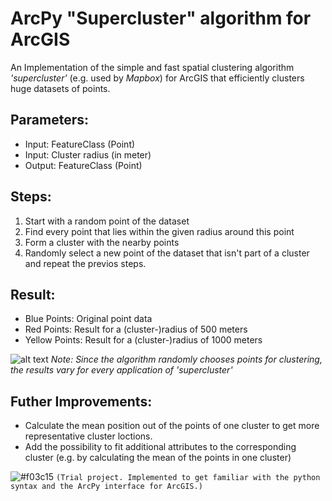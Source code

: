 # ArcPy "Supercluster" algorithm for ArcGIS
An Implementation of the simple and fast spatial clustering algorithm *'supercluster'* (e.g. used by *Mapbox*) for ArcGIS that efficiently  clusters huge datasets of points.

## Parameters:<br/>
- Input: FeatureClass (Point)<br/>
- Input: Cluster radius (in meter)<br/>
- Output: FeatureClass (Point)<br/>

## Steps:<br/>
1. Start with a random point of the dataset<br/>
2. Find every point that lies within the given radius around this point<br/>
3. Form a cluster with the nearby points<br/>
4. Randomly select a new point of the dataset that isn't part of a cluster and repeat the previos steps.

## Result:<br/>
- Blue Points: Original point data<br/>
- Red Points: Result for a (cluster-)radius of 500 meters<br/>
- Yellow Points: Result for a (cluster-)radius of 1000 meters<br/>

![alt text](https://github.com/OliverHennhoefer/ArcPy_Supercluster/blob/master/supercluster_result.PNG)
*Note: Since the algorithm randomly chooses points for clustering, the results vary for every application of 'supercluster'*

## Futher Improvements:<br/>
- Calculate the mean position out of the points of one cluster to get more representative cluster loctions.
- Add the possibility to fit additional attributes to the corresponding cluster (e.g. by calculating the mean of the points in one cluster)

![#f03c15](https://placehold.it/15/f03c15/000000?text=+) `(Trial project. Implemented to get familiar with the python syntax and the ArcPy interface for ArcGIS.)
`
